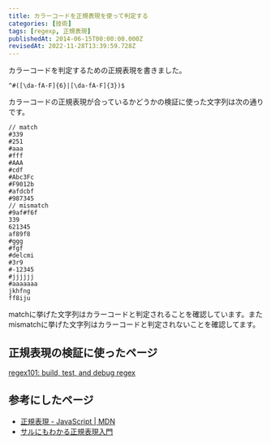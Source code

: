 ```yaml
---
title: カラーコードを正規表現を使って判定する
categories: [技術]
tags: [regexp, 正規表現]
publishedAt: 2014-06-15T00:00:00.000Z
revisedAt: 2022-11-28T13:39:59.728Z
---
```


カラーコードを判定するための正規表現を書きました。

```text
^#([\da-fA-F]{6}|[\da-fA-F]{3})$
```

カラーコードの正規表現が合っているかどうかの検証に使った文字列は次の通りです。

```text
// match
#339
#251
#aaa
#fff
#AAA
#cdf
#Abc3Fc
#F9012b
#afdcbf
#987345
// mismatch
#9af#f6f
339
621345
af89f8
#ggg
#fgf
#delcmi
#3r9
#-12345
#jjjjjj
#aaaaaaa
jkhfng
ff8iju
```

matchに挙げた文字列はカラーコードと判定されることを確認しています。またmismatchに挙げた文字列はカラーコードと判定されないことを確認してます。

## 正規表現の検証に使ったページ

[regex101: build, test, and debug regex](https://regex101.com/)

## 参考にしたページ

- [正規表現 - JavaScript | MDN](https://developer.mozilla.org/ja/docs/Web/JavaScript/Guide/Regular_Expressions)
- [サルにもわかる正規表現入門](https://userweb.mnet.ne.jp/nakama/)
